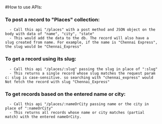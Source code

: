 #How to use APIs:

### To post a record to "Places" collection: 
      - Call this api "/places" with a post method and JSON object on the body with data of "name", "city", "state" 
      - This would add the data to the db. The record will also have a slug created from name. For example, if the name is "Chennai Express", the slug would be "Chennai_Express"
### To get a record using its slug: 
      - Call this api "/places/:slug" passing the slug in place of ":slug" 
      - This returns a single record whose slug matches the request param c: slug is case-sensitive. so searching with "chennai_express" would Not fetch the record with slug "Chennai_Express"
### To get records based on the entered name or city: 
      - Call this api "/places/:nameOrCity passing name or the city in place of ":nameOrCity" 
      - This returns all records whose name or city matches (partial match) with the entered nameOrCity.
